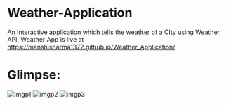 # Weather-Application
An Interactive application which tells the weather of a CIty using Weather API.
Weather App is live at https://manshisharma1372.github.io/Weather_Application/

# Glimpse:
![imgp1](https://github.com/manshisharma1372/Weather_Application/assets/76405335/384925dd-207d-4247-a841-690e80298f86)
![imgp2](https://github.com/manshisharma1372/Weather_Application/assets/76405335/dd71028b-e001-44cd-a943-1bb196288e71)
![imgp3](https://github.com/manshisharma1372/Weather_Application/assets/76405335/c29b243f-64e1-41af-b4ac-5cf456375f2b)
